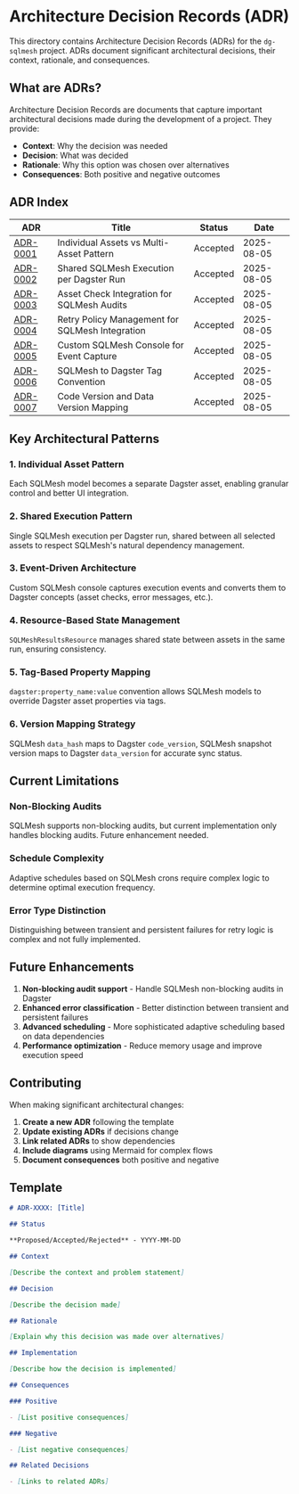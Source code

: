 # Architecture Decision Records (ADR)

This directory contains Architecture Decision Records (ADRs) for the `dg-sqlmesh` project. ADRs document significant architectural decisions, their context, rationale, and consequences.

## What are ADRs?

Architecture Decision Records are documents that capture important architectural decisions made during the development of a project. They provide:

- **Context**: Why the decision was needed
- **Decision**: What was decided
- **Rationale**: Why this option was chosen over alternatives
- **Consequences**: Both positive and negative outcomes

## ADR Index

| ADR                                                    | Title                                           | Status   | Date       |
| ------------------------------------------------------ | ----------------------------------------------- | -------- | ---------- |
| [ADR-0001](./0001-individual-assets-vs-multi-asset.md) | Individual Assets vs Multi-Asset Pattern        | Accepted | 2025-08-05 |
| [ADR-0002](./0002-shared-sqlmesh-execution.md)         | Shared SQLMesh Execution per Dagster Run        | Accepted | 2025-08-05 |
| [ADR-0003](./0003-asset-check-integration.md)          | Asset Check Integration for SQLMesh Audits      | Accepted | 2025-08-05 |
| [ADR-0004](./0004-retry-policy-management.md)          | Retry Policy Management for SQLMesh Integration | Accepted | 2025-08-05 |
| [ADR-0005](./0005-custom-sqlmesh-console.md)           | Custom SQLMesh Console for Event Capture        | Accepted | 2025-08-05 |
| [ADR-0006](./0006-sqlmesh-dagster-tag-convention.md)   | SQLMesh to Dagster Tag Convention               | Accepted | 2025-08-05 |
| [ADR-0007](./0007-code-version-data-version-mapping.md) | Code Version and Data Version Mapping           | Accepted | 2025-08-05 |

## Key Architectural Patterns

### 1. Individual Asset Pattern

Each SQLMesh model becomes a separate Dagster asset, enabling granular control and better UI integration.

### 2. Shared Execution Pattern

Single SQLMesh execution per Dagster run, shared between all selected assets to respect SQLMesh's natural dependency management.

### 3. Event-Driven Architecture

Custom SQLMesh console captures execution events and converts them to Dagster concepts (asset checks, error messages, etc.).

### 4. Resource-Based State Management

`SQLMeshResultsResource` manages shared state between assets in the same run, ensuring consistency.

### 5. Tag-Based Property Mapping

`dagster:property_name:value` convention allows SQLMesh models to override Dagster asset properties via tags.

### 6. Version Mapping Strategy

SQLMesh `data_hash` maps to Dagster `code_version`, SQLMesh snapshot version maps to Dagster `data_version` for accurate sync status.

## Current Limitations

### Non-Blocking Audits

SQLMesh supports non-blocking audits, but current implementation only handles blocking audits. Future enhancement needed.

### Schedule Complexity

Adaptive schedules based on SQLMesh crons require complex logic to determine optimal execution frequency.

### Error Type Distinction

Distinguishing between transient and persistent failures for retry logic is complex and not fully implemented.

## Future Enhancements

1. **Non-blocking audit support** - Handle SQLMesh non-blocking audits in Dagster
2. **Enhanced error classification** - Better distinction between transient and persistent failures
3. **Advanced scheduling** - More sophisticated adaptive scheduling based on data dependencies
4. **Performance optimization** - Reduce memory usage and improve execution speed

## Contributing

When making significant architectural changes:

1. **Create a new ADR** following the template
2. **Update existing ADRs** if decisions change
3. **Link related ADRs** to show dependencies
4. **Include diagrams** using Mermaid for complex flows
5. **Document consequences** both positive and negative

## Template

```markdown
# ADR-XXXX: [Title]

## Status

**Proposed/Accepted/Rejected** - YYYY-MM-DD

## Context

[Describe the context and problem statement]

## Decision

[Describe the decision made]

## Rationale

[Explain why this decision was made over alternatives]

## Implementation

[Describe how the decision is implemented]

## Consequences

### Positive

- [List positive consequences]

### Negative

- [List negative consequences]

## Related Decisions

- [Links to related ADRs]
```
